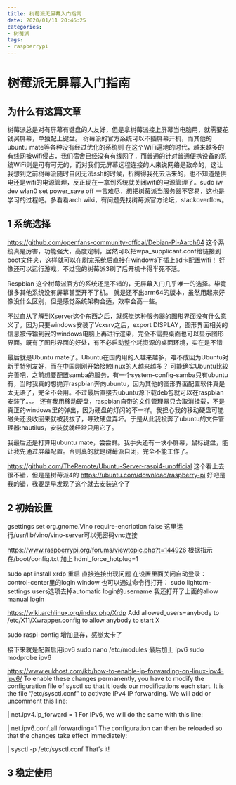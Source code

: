 ```yaml
---
title: 树莓派无屏幕入门指南
date: 2020/01/11 20:46:25
categories:
- 树莓派
tags:
- raspberrypi
---
```


# 树莓派无屏幕入门指南

<!-- more -->

## 为什么有这篇文章

树莓派总是对有屏幕有键盘的人友好，但是拿树莓派接上屏幕当电脑用，就需要花钱买屏幕，单独配上键盘。
树莓派的官方系统可以不插屏幕开机，而其他的ubuntu mate等各种没有经过优化的系统则
在这个WiFi遍地的时代，越来越多的有线网被wifi侵占，我们宿舍已经没有有线网了，而普通的针对普通便携设备的系统WiFi则是可有可无的，而对我们无屏幕远程连接的人来说网络是致命的，这让我想到之前树莓派随时自闭无法ssh的时候，折腾得我死去活来的，也不知道是供电还是wifi的电源管理，反正现在一拿到系统就关闭wifi的电源管理了。sudo iw dev wlan0 set power_save off
一言难尽，想把树莓派当服务器不容易，这也是学习的过程吧。多看看arch wiki，有问题先找树莓派官方论坛，stackoverflow。

## 1 系统选择
https://github.com/openfans-community-offical/Debian-Pi-Aarch64
这个系统真是厉害，功能强大，高度定制，居然可以把wpa_supplicant.conf给链接到boot文件夹，这样就可以在刷完系统后直接在windows下插上sd卡配置wifi！
好像还可以运行游戏，不过我的树莓派3刷了后开机卡得半死不活。

Respbian 这个树莓派官方的系统还是不错的，无屏幕入门几乎唯一的选择。毕竟很多其他系统没有屏幕甚至开不了机。
就是还不出arm64的版本，虽然用起来好像没什么区别，但是感觉系统架构合适，效率会高一些。

不过自从了解到Xserver这个东西之后，就感觉这种服务器的图形界面没有什么意义了。因为只要windows安装了Vcxsrv之后，export DISPLAY，图形界面相关的信息被传输到我的windows电脑上再进行渲染，完全不需要桌面也可以显示图形界面。既有了图形界面的好处，有不必启动整个耗资源的桌面环境，实在是不错

最后就是Ubuntu mate了。Ubuntu在国内用的人越来越多，难不成因为Ubuntu对新手特别友好，而在中国刚刚开始接触linux的人越来越多？
可能确实Ubuntu比较完善吧，之前想要配置samba的服务，有一个system-config-samba只有ubuntu有，当时我真的想抛弃raspbian奔向ubuntu，因为其他的图形界面配置软件真是太无语了，完全不会用。不过最后直接去ubuntu源下载deb包就可以在raspbian安装了。。。
还有我用移动硬盘，raspbian自带的文件管理器只会取消挂载，不是真正的windows里的弹出，因为硬盘的灯闪的不一样。我担心我的移动硬盘可能磁头还没收回来就被我拔了，导致硬盘弄坏。于是从此我投奔了ubuntu的文件管理器:nautilus，安装就就经常只用它了。

我最后还是打算用ubuntu mate，尝尝鲜。我手头还有一块小屏幕，鼠标键盘，能让我先通过屏幕配置。否则真的就是树莓派自闭，完全不能工作了。

https://github.com/TheRemote/Ubuntu-Server-raspi4-unofficial
这个看上去很不错，但是是树莓派4的
https://ubuntu.com/download/raspberry-pi
好吧是我的错，我要是早发现了这个就去安装这个了


## 2 初始设置
gsettings set org.gnome.Vino require-encription false
这里运行/usr/lib/vino/vino-server可以无密码vnc连接

https://www.raspberrypi.org/forums/viewtopic.php?t=144926
根据指示在/boot/config.txt
加上 hdmi_force_hotplug=1

sudo apt install xrdp
重启
直接连接出现问题
在设置里面关闭自动登录：control-center里的login window
也可以通过命令行打开： sudo lightdm-settings
users选项去掉automatic login的username
我还打开了上面的allow manual login

https://wiki.archlinux.org/index.php/Xrdp
Add allowed_users=anybody to /etc/X11/Xwrapper.config to allow anybody to start X

sudo raspi-config 增加显存，感觉太卡了

接下来就是配置启用ipv6
sudo nano /etc/modules
最后加上 ipv6
sudo modprobe ipv6

https://www.eukhost.com/kb/how-to-enable-ip-forwarding-on-linux-ipv4-ipv6/
To enable these changes permanently, you have to modify the configuration file of sysctl so that it loads our modifications each start. It is the file “/etc/sysctl.conf” to activate IPv4 IP forwarding. We will add or uncomment this line:

| net.ipv4.ip_forward = 1
For IPv6, we will do the same with this line:

| net.ipv6.conf.all.forwarding=1
The configuration can then be reloaded so that the changes take effect immediately:

| sysctl -p /etc/sysctl.conf
That’s it!

## 3 稳定使用